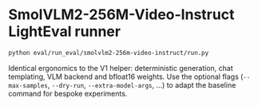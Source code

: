 # SmolVLM2-256M-Video-Instruct LightEval runner

```bash
python eval/run_eval/smolvlm2-256m-video-instruct/run.py
```

Identical ergonomics to the V1 helper: deterministic generation, chat templating, VLM backend and
bfloat16 weights.  Use the optional flags (`--max-samples`, `--dry-run`, `--extra-model-args`, …) to
adapt the baseline command for bespoke experiments.
